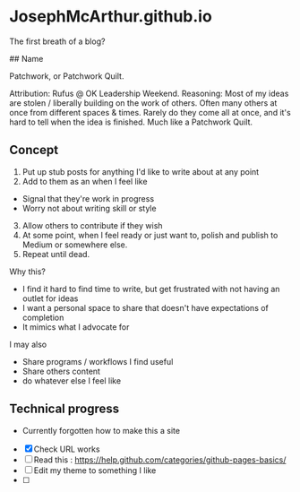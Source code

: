 # JosephMcArthur.github.io
The first breath of a blog?

## Name

Patchwork, or Patchwork Quilt.

Attribution: Rufus @ OK Leadership Weekend.
Reasoning: Most of my ideas are stolen / liberally building on the work of others. Often many others at once from different spaces & times. Rarely do they come all at once, and it's hard to tell when the idea is finished. Much like a Patchwork Quilt.

## Concept

1. Put up stub posts for anything I'd like to write about at any point
2. Add to them as an when I feel like
 * Signal that they're work in progress
 * Worry not about writing skill or style
3. Allow others to contribute if they wish
4. At some point, when I feel ready or just want to, polish and publish to Medium or somewhere else.
5. Repeat until dead.

Why this?

* I find it hard to find time to write, but get frustrated with not having an outlet for ideas
* I want a personal space to share that doesn't have expectations of completion
* It mimics what I advocate for

I may also

* Share programs / workflows I find useful
* Share others content
* do whatever else I feel like

## Technical progress

* Currently forgotten how to make this a site

- [x] Check URL works
- [ ] Read this : https://help.github.com/categories/github-pages-basics/
- [ ] Edit my theme to something I like
- [ ] 

